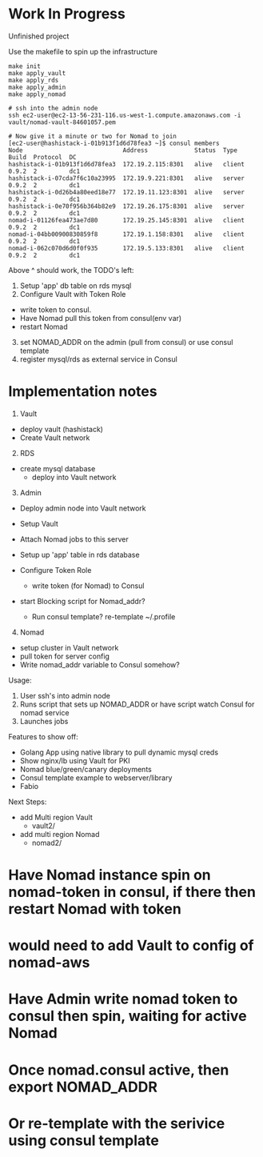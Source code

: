 # Work In Progress
Unfinished project

Use the makefile to spin up the infrastructure

```
make init
make apply_vault
make apply_rds
make apply_admin
make apply_nomad

# ssh into the admin node
ssh ec2-user@ec2-13-56-231-116.us-west-1.compute.amazonaws.com -i vault/nomad-vault-84601057.pem

# Now give it a minute or two for Nomad to join
[ec2-user@hashistack-i-01b913f1d6d78fea3 ~]$ consul members
Node                            Address             Status  Type    Build  Protocol  DC
hashistack-i-01b913f1d6d78fea3  172.19.2.115:8301   alive   client  0.9.2  2         dc1
hashistack-i-07cda7f6c10a23995  172.19.9.221:8301   alive   server  0.9.2  2         dc1
hashistack-i-0d26b4a80eed18e77  172.19.11.123:8301  alive   server  0.9.2  2         dc1
hashistack-i-0e70f956b364b82e9  172.19.26.175:8301  alive   server  0.9.2  2         dc1
nomad-i-01126fea473ae7d80       172.19.25.145:8301  alive   client  0.9.2  2         dc1
nomad-i-04bb00900830859f8       172.19.1.158:8301   alive   client  0.9.2  2         dc1
nomad-i-062c070d6d0f0f935       172.19.5.133:8301   alive   client  0.9.2  2         dc1

```

Above ^ should work, the TODO's left:
1. Setup 'app' db table on rds mysql
2. Configure Vault with Token Role
  - write token to consul.
  - Have Nomad pull this token from consul(env var)
  - restart Nomad
3. set NOMAD_ADDR on the admin (pull from consul) or use consul template
4. register mysql/rds as external service in Consul

# Implementation notes

1. Vault
  - deploy vault (hashistack)
  - Create Vault network

2. RDS
  - create mysql database
    - deploy into Vault network

3. Admin
  - Deploy admin node into Vault network
  - Setup Vault
  - Attach Nomad jobs to this server

  - Setup up 'app' table in rds database

  - Configure Token Role
    - write token (for Nomad) to Consul

  - start Blocking script for Nomad_addr?
    - Run consul template? re-template ~/.profile

4. Nomad
  - setup cluster in Vault network
  - pull token for server config
  - Write nomad_addr variable to Consul somehow?

Usage:
1. User ssh's into admin node
2. Runs script that sets up NOMAD_ADDR or have script watch Consul for nomad service
3. Launches jobs

Features to show off:
- Golang App using native library to pull dynamic mysql creds
- Show nginx/lb using Vault for PKI
- Nomad blue/green/canary deployments
- Consul template example to webserver/library
- Fabio

Next Steps:
- add Multi region Vault
  - vault2/
- add multi region Nomad
  - nomad2/


# Have Nomad instance spin on nomad-token in consul, if there then restart Nomad with token
#   would need to add Vault to config of nomad-aws

# Have Admin write nomad token to consul then spin, waiting for active Nomad
#   Once nomad.consul active, then export NOMAD_ADDR
# Or re-template with the serivice using consul template
